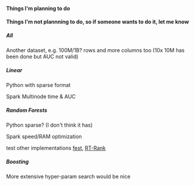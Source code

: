 


#### Things I'm planning to do




#### Things I'm not plannning to do, so if someone wants to do it, let me know 


##### All

Another dataset, e.g. 100M/1B? rows and more columns too (10x 10M has been done
but AUC not valid)



##### Linear

Python with sparse format

Spark Multinode time & AUC




##### Random Forests

Python sparse? (I don't think it has)

Spark speed/RAM optimization

test other implementations [fest](http://lowrank.net/nikos/fest/), 
[RT-Rank](https://sites.google.com/site/rtranking/home)


##### Boosting

More extensive hyper-param search would be nice

